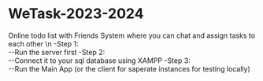 # WeTask-2023-2024
Online todo list with Friends System where you can chat and assign tasks to each other \n
-Step 1:<br/>
--Run the server first 
-Step 2:<br/>
--Connect it to your sql database using XAMPP
-Step 3:<br/>
--Run the Main App (or the client for saperate instances for testing locally)


